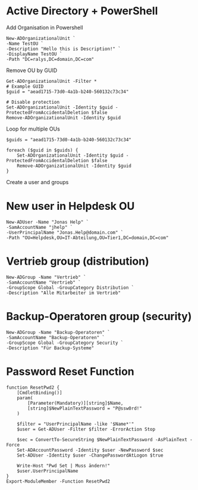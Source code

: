 # Active Directory + PowerShell

Add Organisation in Powershell

    New-ADOrganizationalUnit `
    -Name TestOU `
    -Description "Hello this is Description!" `
    -DisplayName TestOU `
    -Path "DC=ralys,DC=domain,DC=com"

Remove OU by GUID

    Get-ADOrganizationalUnit -Filter *
    # Example GUID 
    $guid = "aead1715-73d0-4a1b-b240-560132c73c34"

    # Disable protection
    Set-ADOrganizationalUnit -Identity $guid -ProtectedFromAccidentalDeletion $false
    Remove-ADOrganizationalUnit -Identity $guid

Loop for multiple OUs

    $guids = "aead1715-73d0-4a1b-b240-560132c73c34"

    foreach ($guid in $guids) {
        Set-ADOrganizationalUnit -Identity $guid -ProtectedFromAccidentalDeletion $false
        Remove-ADOrganizationalUnit -Identity $guid
    }

Create a user and groups

# New user in Helpdesk OU
    New-ADUser -Name "Jonas Help" `
    -SamAccountName "jhelp" `
    -UserPrincipalName "Jonas.Help@domain.com" `
    -Path "OU=Helpdesk,OU=IT-Abteilung,OU=Tier1,DC=domain,DC=com"

# Vertrieb group (distribution)
    New-ADGroup -Name "Vertrieb" `
    -SamAccountName "Vertrieb" `
    -GroupScope Global -GroupCategory Distribution `
    -Description "Alle Mitarbeiter im Vertrieb"

# Backup-Operatoren group (security)
    New-ADGroup -Name "Backup-Operatoren" `
    -SamAccountName "Backup-Operatoren" `
    -GroupScope Global -GroupCategory Security `
    -Description "Für Backup-Systeme"

# Password Reset Function

    function ResetPwd2 {
        [CmdletBinding()]
        param(
            [Parameter(Mandatory)][string]$Name,
            [string]$NewPlainTextPassword = "P@ssw0rd!"
        )

        $filter = "UserPrincipalName -like '$Name*'"
        $user = Get-ADUser -Filter $filter -ErrorAction Stop

        $sec = ConvertTo-SecureString $NewPlainTextPassword -AsPlainText -Force
        Set-ADAccountPassword -Identity $user -NewPassword $sec
        Set-ADUser -Identity $user -ChangePasswordAtLogon $true

        Write-Host "Pwd Set | Muss ändern!"
        $user.UserPrincipalName
    }
    Export-ModuleMember -Function ResetPwd2
